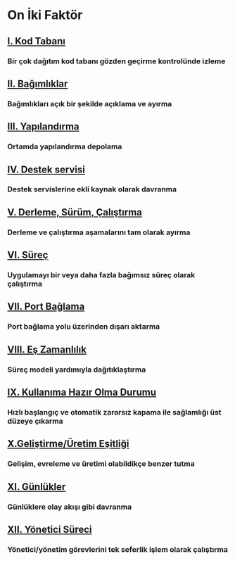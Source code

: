 On İki Faktör
=============

## [I. Kod Tabanı](./codebase)

### Bir çok dağıtım kod tabanı gözden geçirme kontrolünde izleme

## [II. Bağımlıklar](./dependencies)

### Bağımlıkları açık bir şekilde açıklama ve ayırma

## [III. Yapılandırma](./config)

### Ortamda yapılandırma depolama

## [IV. Destek servisi](./backing-services)

### Destek servislerine ekli kaynak olarak davranma

## [V. Derleme, Sürüm, Çalıştırma](./build-release-run)

### Derleme ve çalıştırma aşamalarını tam olarak ayırma

## [VI. Süreç](./processes)

### Uygulamayı bir veya daha fazla bağımsız süreç olarak çalıştırma

## [VII. Port Bağlama](./port-binding)

### Port bağlama yolu üzerinden dışarı aktarma

## [VIII. Eş Zamanlılık](./concurrency)

### Süreç modeli yardımıyla dağıtıklaştırma

## [IX. Kullanıma Hazır Olma Durumu](./disposability)

### Hızlı başlangıç ve otomatik zararsız kapama ile sağlamlığı üst düzeye çıkarma

## [X.Geliştirme/Üretim Eşitliği](./dev-prod-parity)

### Gelişim, evreleme ve üretimi olabildikçe benzer tutma

## [XI. Günlükler](./logs)

### Günlüklere olay akışı gibi davranma

## [XII. Yönetici Süreci](./admin-processes)

### Yönetici/yönetim görevlerini tek seferlik işlem olarak çalıştırma
